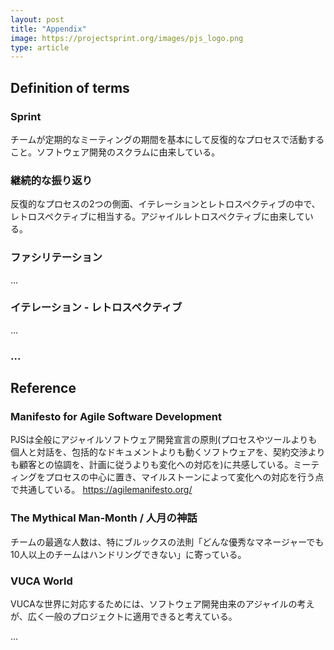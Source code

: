 ```yaml
---
layout: post
title: "Appendix"
image: https://projectsprint.org/images/pjs_logo.png
type: article
---
```


## Definition of terms

### Sprint
チームが定期的なミーティングの期間を基本にして反復的なプロセスで活動すること。ソフトウェア開発のスクラムに由来している。

### 継続的な振り返り
反復的なプロセスの2つの側面、イテレーションとレトロスペクティブの中で、レトロスペクティブに相当する。アジャイルレトロスペクティブに由来している。

### ファシリテーション
...

### イテレーション - レトロスペクティブ
...

### ...

## Reference

### Manifesto for Agile Software Development
PJSは全般にアジャイルソフトウェア開発宣言の原則(プロセスやツールよりも個人と対話を、包括的なドキュメントよりも動くソフトウェアを、契約交渉よりも顧客との協調を、計画に従うよりも変化への対応を)に共感している。ミーティングをプロセスの中心に置き、マイルストーンによって変化への対応を行う点で共通している。
https://agilemanifesto.org/

### The Mythical Man-Month / 人月の神話
チームの最適な人数は、特にブルックスの法則「どんな優秀なマネージャーでも10人以上のチームはハンドリングできない」に寄っている。

### VUCA World
VUCAな世界に対応するためには、ソフトウェア開発由来のアジャイルの考えが、広く一般のプロジェクトに適用できると考えている。

...
